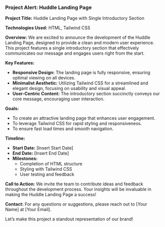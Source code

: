 ### Project Alert: Huddle Landing Page

**Project Title:** Huddle Landing Page with Single Introductory Section

**Technologies Used:** HTML, Tailwind CSS

**Overview:**
We are excited to announce the development of the Huddle Landing Page, designed to provide a clean and modern user experience. This project features a single introductory section that effectively communicates our message and engages users right from the start.

**Key Features:**
- **Responsive Design:** The landing page is fully responsive, ensuring optimal viewing on all devices.
- **Minimalist Aesthetic:** Utilizing Tailwind CSS for a streamlined and elegant design, focusing on usability and visual appeal.
- **User-Centric Content:** The introductory section succinctly conveys our core message, encouraging user interaction.

**Goals:**
- To create an attractive landing page that enhances user engagement.
- To leverage Tailwind CSS for rapid styling and responsiveness.
- To ensure fast load times and smooth navigation.

**Timeline:**
- **Start Date:** [Insert Start Date]
- **End Date:** [Insert End Date]
- **Milestones:** 
  - Completion of HTML structure
  - Styling with Tailwind CSS
  - User testing and feedback

**Call to Action:**
We invite the team to contribute ideas and feedback throughout the development process. Your insights will be invaluable in making the Huddle Landing Page a success!

**Contact:**
For any questions or suggestions, please reach out to [Your Name] at [Your Email]. 

Let’s make this project a standout representation of our brand!
